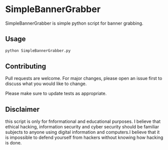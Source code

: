 # SimpleBannerGrabber

SimpleBannerGrabber is simple python script for banner grabbing.

## Usage

```bash
python SimpleBannerGrabber.py
```

## Contributing
Pull requests are welcome. For major changes, please open an issue first to discuss what you would like to change.

Please make sure to update tests as appropriate.

## Disclaimer
this script is only for fnformational and educational purposes. I believe that ethical hacking, information security and cyber security should be familiar subjects to anyone using digital information and computers.I believe that it is impossible to defend yourself from hackers without knowing how hacking is done. 
